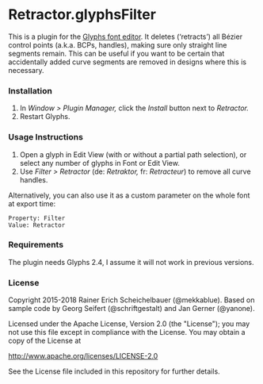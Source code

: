# Retractor.glyphsFilter

This is a plugin for the [Glyphs font editor](http://glyphsapp.com/). It deletes (‘retracts’) all Bézier control points (a.k.a. BCPs, handles), making sure only straight line segments remain. This can be useful if you want to be certain that accidentally added curve segments are removed in designs where this is necessary. 

### Installation

1. In *Window > Plugin Manager,* click the *Install* button next to *Retractor.*
2. Restart Glyphs.

### Usage Instructions

1. Open a glyph in Edit View (with or without a partial path selection), or select any number of glyphs in Font or Edit View.
2. Use *Filter > Retractor* (de: *Retraktor,* fr: *Retracteur*) to remove all curve handles.

Alternatively, you can also use it as a custom parameter on the whole font at export time:

	Property: Filter
	Value: Retractor

### Requirements

The plugin needs Glyphs 2.4, I assume it will not work in previous versions.

### License

Copyright 2015-2018 Rainer Erich Scheichelbauer (@mekkablue).
Based on sample code by Georg Seifert (@schriftgestalt) and Jan Gerner (@yanone).

Licensed under the Apache License, Version 2.0 (the "License");
you may not use this file except in compliance with the License.
You may obtain a copy of the License at

http://www.apache.org/licenses/LICENSE-2.0

See the License file included in this repository for further details.
